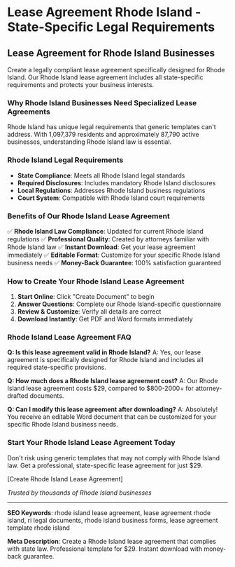 # Lease Agreement Rhode Island - State-Specific Legal Requirements

## Lease Agreement for Rhode Island Businesses

Create a legally compliant lease agreement specifically designed for Rhode Island. Our Rhode Island lease agreement includes all state-specific requirements and protects your business interests.

### Why Rhode Island Businesses Need Specialized Lease Agreements

Rhode Island has unique legal requirements that generic templates can't address. With 1,097,379 residents and approximately 87,790 active businesses, understanding Rhode Island law is essential.

### Rhode Island Legal Requirements

- **State Compliance**: Meets all Rhode Island legal standards
- **Required Disclosures**: Includes mandatory Rhode Island disclosures
- **Local Regulations**: Addresses Rhode Island business regulations
- **Court System**: Compatible with Rhode Island court requirements

### Benefits of Our Rhode Island Lease Agreement

✅ **Rhode Island Law Compliance**: Updated for current Rhode Island regulations
✅ **Professional Quality**: Created by attorneys familiar with Rhode Island law
✅ **Instant Download**: Get your lease agreement immediately
✅ **Editable Format**: Customize for your specific Rhode Island business needs
✅ **Money-Back Guarantee**: 100% satisfaction guaranteed

### How to Create Your Rhode Island Lease Agreement

1. **Start Online**: Click "Create Document" to begin
2. **Answer Questions**: Complete our Rhode Island-specific questionnaire
3. **Review & Customize**: Verify all details are correct
4. **Download Instantly**: Get PDF and Word formats immediately

### Rhode Island Lease Agreement FAQ

**Q: Is this lease agreement valid in Rhode Island?**
A: Yes, our lease agreement is specifically designed for Rhode Island and includes all required state-specific provisions.

**Q: How much does a Rhode Island lease agreement cost?**
A: Our Rhode Island lease agreement costs $29, compared to $800-2000+ for attorney-drafted documents.

**Q: Can I modify this lease agreement after downloading?**
A: Absolutely! You receive an editable Word document that can be customized for your specific Rhode Island business needs.

### Start Your Rhode Island Lease Agreement Today

Don't risk using generic templates that may not comply with Rhode Island law. Get a professional, state-specific lease agreement for just $29.

[Create Rhode Island Lease Agreement]

*Trusted by thousands of Rhode Island businesses*

---

**SEO Keywords**: rhode island lease agreement, lease agreement rhode island, ri legal documents, rhode island business forms, lease agreement template rhode island

**Meta Description**: Create a Rhode Island lease agreement that complies with state law. Professional template for $29. Instant download with money-back guarantee.

